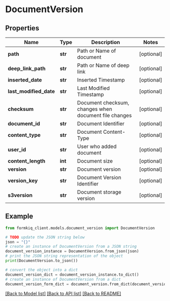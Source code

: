 # DocumentVersion


## Properties

Name | Type | Description | Notes
------------ | ------------- | ------------- | -------------
**path** | **str** | Path or Name of document | [optional] 
**deep_link_path** | **str** | Path or Name of deep link | [optional] 
**inserted_date** | **str** | Inserted Timestamp | [optional] 
**last_modified_date** | **str** | Last Modified Timestamp | [optional] 
**checksum** | **str** | Document checksum, changes when document file changes | [optional] 
**document_id** | **str** | Document Identifier | [optional] 
**content_type** | **str** | Document Content-Type | [optional] 
**user_id** | **str** | User who added document | [optional] 
**content_length** | **int** | Document size | [optional] 
**version** | **str** | Document version | [optional] 
**version_key** | **str** | Document Version Identifier | [optional] 
**s3version** | **str** | Document storage version | [optional] 

## Example

```python
from formkiq_client.models.document_version import DocumentVersion

# TODO update the JSON string below
json = "{}"
# create an instance of DocumentVersion from a JSON string
document_version_instance = DocumentVersion.from_json(json)
# print the JSON string representation of the object
print(DocumentVersion.to_json())

# convert the object into a dict
document_version_dict = document_version_instance.to_dict()
# create an instance of DocumentVersion from a dict
document_version_form_dict = document_version.from_dict(document_version_dict)
```
[[Back to Model list]](../README.md#documentation-for-models) [[Back to API list]](../README.md#documentation-for-api-endpoints) [[Back to README]](../README.md)


